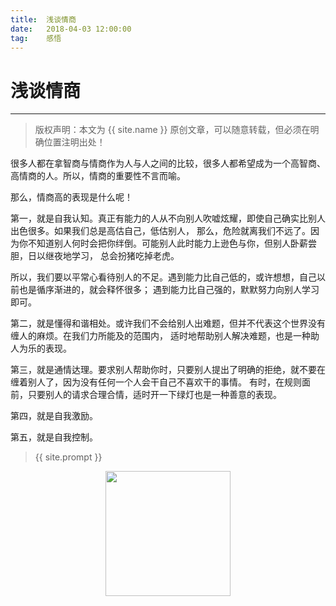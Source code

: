 ```yaml
---             
title:  浅谈情商    
date:   2018-04-03 12:00:00
tag:    感悟
---
```

# 浅谈情商

***
> 版权声明：本文为 {{ site.name }} 原创文章，可以随意转载，但必须在明确位置注明出处！

很多人都在拿智商与情商作为人与人之间的比较，很多人都希望成为一个高智商、高情商的人。所以，情商的重要性不言而喻。

那么，情商高的表现是什么呢！

第一，就是自我认知。真正有能力的人从不向别人吹嘘炫耀，即使自己确实比别人出色很多。如果我们总是高估自己，低估别人，
那么，危险就离我们不远了。因为你不知道别人何时会把你绊倒。可能别人此时能力上逊色与你，但别人卧薪尝胆，日以继夜地学习，
总会扮猪吃掉老虎。

所以，我们要以平常心看待别人的不足。遇到能力比自己低的，或许想想，自己以前也是循序渐进的，就会释怀很多；
遇到能力比自己强的，默默努力向别人学习即可。

第二，就是懂得和谐相处。或许我们不会给别人出难题，但并不代表这个世界没有缠人的麻烦。在我们力所能及的范围内，
适时地帮助别人解决难题，也是一种助人为乐的表现。

第三，就是通情达理。要求别人帮助你时，只要别人提出了明确的拒绝，就不要在缠着别人了，因为没有任何一个人会干自己不喜欢干的事情。
有时，在规则面前，只要别人的请求合理合情，适时开一下绿灯也是一种善意的表现。

第四，就是自我激励。

第五，就是自我控制。


> {{ site.prompt }}

<div  align="center">
<img src="https://rengui520.github.io/images/wechart.jpg" width = "200" height = "200"/>